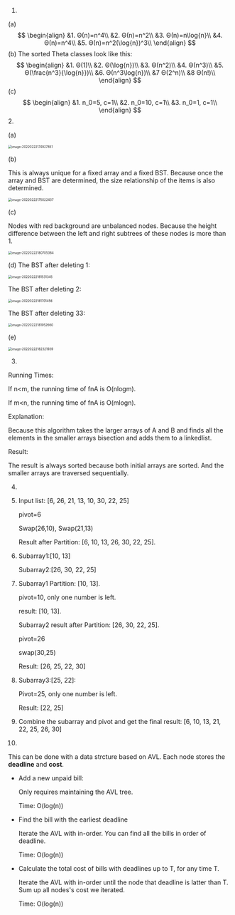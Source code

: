 1.

(a)
$$
\begin{align}
&1. Θ(n)=n^4\\
&2. Θ(n)=n^2\\
&3. Θ(n)=n\log{n}\\
&4. Θ(n)=n^4\\
&5. Θ(n)=n^2(\log{n})^3\\
\end{align}
$$
(b) The sorted Theta classes look like this:
$$
\begin{align}
&1. Θ(1)\\
&2. Θ(\log{n})\\
&3. Θ(n^2)\\
&4. Θ(n^3)\\
&5. Θ(\frac{n^3}{\log{n}})\\
&6. Θ(n^3\log{n})\\
&7 Θ(2^n)\\
&8 Θ(n!)\\
\end{align}
$$
(c) 
$$
\begin{align}
&1. n_0=5, c=1\\
&2. n_0=10, c=1\\
&3. n_0=1, c=1\\
\end{align}
$$
2.

(a)

<img src="https://raw.githubusercontent.com/Lingerssss/notePicture/main/image-20220222174927851.png" alt="image-20220222174927851" style="zoom:50%;" />

(b)

This is always unique for a fixed array and a fixed BST. Because once the array and BST are determined, the size relationship of the items is also determined.



<img src="https://raw.githubusercontent.com/Lingerssss/notePicture/main/image-20220222175022437.png" alt="image-20220222175022437" style="zoom:50%;" />

(c)

Nodes with red background are unbalanced nodes. Because the height difference between the left and right subtrees of these nodes is more than 1.

<img src="https://raw.githubusercontent.com/Lingerssss/notePicture/main/image-20220222180705384.png" alt="image-20220222180705384" style="zoom:50%;" />

(d) The BST after deleting 1:

<img src="https://raw.githubusercontent.com/Lingerssss/notePicture/main/image-20220222181531345.png" alt="image-20220222181531345" style="zoom:50%;" />

The BST after deleting 2:

<img src="https://raw.githubusercontent.com/Lingerssss/notePicture/main/image-20220222181701456.png" alt="image-20220222181701456" style="zoom:50%;" />

The BST after deleting 33:

<img src="https://raw.githubusercontent.com/Lingerssss/notePicture/main/image-20220222181952660.png" alt="image-20220222181952660" style="zoom:50%;" />

(e)

<img src="https://raw.githubusercontent.com/Lingerssss/notePicture/main/image-20220222182321939.png" alt="image-20220222182321939" style="zoom:50%;" />

3.

Running Times:

If n<m, the running time of fnA is O(nlogm).

If m<n, the running time of fnA is O(mlogn).



Explanation:

Because this algorithm takes the larger arrays of A and B and finds all the elements in the smaller arrays bisection and adds them to a linkedlist.



Result:

The result is always sorted because both initial arrays are sorted. And the smaller arrays are traversed sequentially.



4.

1. Input list: [6, 26, 21, 13, 10, 30, 22, 25]

   pivot=6

   Swap(26,10), Swap(21,13)

   Result after Partition: [6, 10, 13, 26, 30, 22, 25]. 

2. Subarray1:[10, 13]

   Subarray2:[26, 30, 22, 25]

   

3. Subarray1  Partition: [10, 13]. 

   pivot=10, only one number is left.

   result: [10, 13].

   Subarray2 result after Partition: [26, 30, 22, 25].

   pivot=26

   swap(30,25) 

   Result: [26, 25, 22, 30]

4. Subarray3:[25, 22]:

   Pivot=25, only one number is left.

   Result: [22, 25]

5. Combine the subarray and pivot and get the final result: [6, 10, 13, 21, 22, 25, 26, 30]

   

5.

This can be done with a data strcture based on AVL. Each node stores the **deadline** and **cost**.


- Add a new unpaid bill:

  

  Only requires maintaining the AVL tree.

  Time: O(log(n))

  

- Find the bill with the earliest deadline

  

  Iterate the AVL with in-order. You can find all the bills in order of deadline.

  Time: O(log(n))

  

- Calculate the total cost of bills with deadlines up to T, for any time T.

  Iterate the AVL with in-order until the node that deadline is latter than T. Sum up all nodes's cost we iterated.

  Time: O(log(n))



